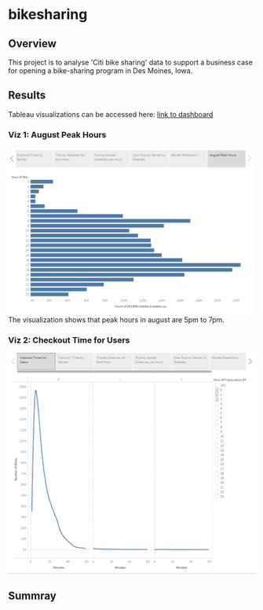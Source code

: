 # bikesharing

## Overview
This project is to analyse 'Citi bike sharing' data to support a business case for opening a bike-sharing program in Des Moines, Iowa.

## Results
Tableau visualizations can be accessed here: [link to dashboard](https://public.tableau.com/app/profile/yihao.ni/viz/bikesharing_16230338162440/ChallengeStory)

### Viz 1: August Peak Hours

![AugustPeakHours](Resources/AugustPeakHours.PNG)
The visualization shows that peak hours in august are 5pm to 7pm.

### Viz 2: Checkout Time for Users
![CheckoutTimeforUsers](Resources/CheckoutTimeforUsers.PNG)


## Summray
